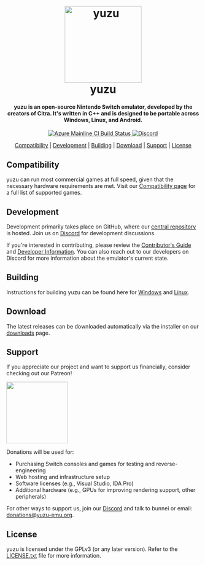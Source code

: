 <!--
SPDX-FileCopyrightText: 2018 yuzu Emulator Project
SPDX-License-Identifier: GPL-2.0-or-later
-->

<h1 align="center">
  <br>
  <a href="https://yuzu-emu.org/"><img src="https://raw.githubusercontent.com/yuzu-emu/yuzu-assets/master/icons/icon.png" alt="yuzu" width="200"></a>
  <br>
  yuzu
  <br>
</h1>

<h4 align="center">yuzu is an open-source Nintendo Switch emulator, developed by the creators of Citra. It's written in C++ and is designed to be portable across Windows, Linux, and Android.</h4>

<p align="center">
    <a href="https://dev.azure.com/yuzu-emu/yuzu/">
        <img src="https://dev.azure.com/yuzu-emu/yuzu/_apis/build/status/yuzu%20mainline?branchName=master"
            alt="Azure Mainline CI Build Status">
    </a>
    <a href="https://discord.com/invite/u77vRWY">
        <img src="https://img.shields.io/discord/398318088170242053?color=5865F2&label=yuzu&logo=discord&logoColor=white"
            alt="Discord">
    </a>
</p>

<p align="center">
  <a href="#compatibility">Compatibility</a> |
  <a href="#development">Development</a> |
  <a href="#building">Building</a> |
  <a href="#download">Download</a> |
  <a href="#support">Support</a> |
  <a href="#license">License</a>
</p>

## Compatibility

yuzu can run most commercial games at full speed, given that the necessary hardware requirements are met. Visit our [Compatibility page](https://yuzu-emu.org/game/) for a full list of supported games.

## Development

Development primarily takes place on GitHub, where our [central repository](https://github.com/yuzu-emu/yuzu) is hosted. Join us on [Discord](https://discord.com/invite/u77vRWY) for development discussions.

If you're interested in contributing, please review the [Contributor's Guide](https://github.com/yuzu-emu/yuzu/wiki/Contributing) and [Developer Information](https://github.com/yuzu-emu/yuzu/wiki/Developer-Information). You can also reach out to our developers on Discord for more information about the emulator's current state.

## Building

Instructions for building yuzu can be found here for [Windows](https://github.com/yuzu-emu/yuzu/wiki/Building-For-Windows) and [Linux](https://github.com/yuzu-emu/yuzu/wiki/Building-For-Linux).

## Download

The latest releases can be downloaded automatically via the installer on our [downloads](https://yuzu-emu.org/downloads/) page.

## Support

If you appreciate our project and want to support us financially, consider checking out our Patreon!

<a href="https://www.patreon.com/yuzuteam">
    <img src="https://c5.patreon.com/external/logo/become_a_patron_button@2x.png" width="160">
</a>

Donations will be used for:
* Purchasing Switch consoles and games for testing and reverse-engineering
* Web hosting and infrastructure setup
* Software licenses (e.g., Visual Studio, IDA Pro)
* Additional hardware (e.g., GPUs for improving rendering support, other peripherals)

For other ways to support us, join our [Discord](https://discord.gg/u77vRWY) and talk to bunnei or email: donations@yuzu-emu.org.

## License

yuzu is licensed under the GPLv3 (or any later version). Refer to the [LICENSE.txt](https://github.com/yuzu-emu/yuzu/blob/master/LICENSE.txt) file for more information.
